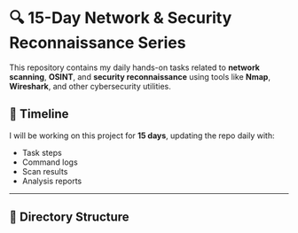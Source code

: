 # 🔍 15-Day Network & Security Reconnaissance Series

This repository contains my daily hands-on tasks related to **network scanning**, **OSINT**, and **security reconnaissance** using tools like **Nmap**, **Wireshark**, and other cybersecurity utilities.

## 📅 Timeline
I will be working on this project for **15 days**, updating the repo daily with:
- Task steps
- Command logs
- Scan results
- Analysis reports

---

## 📁 Directory Structure

